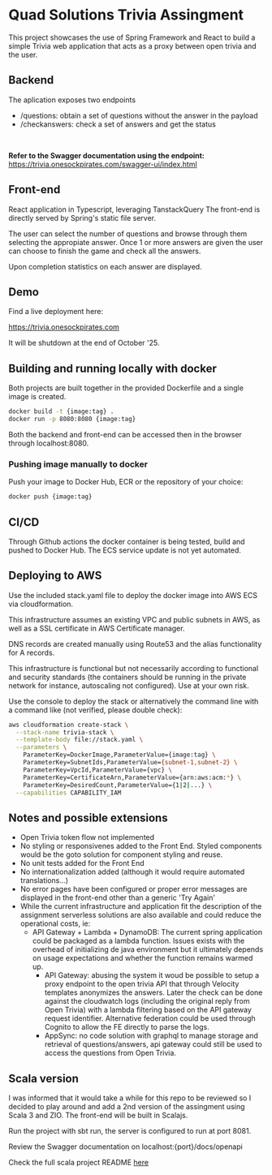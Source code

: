 # Quad Solutions Trivia Assingment

This project showcases the use of Spring Framework and React to build a simple Trivia web application that acts as a proxy between open trivia and the user.

## Backend

The aplication exposes two endpoints

* /questions: obtain a set of questions without the answer in the payload
* /checkanswers: check a set of answers and get the status

<br />

__Refer to the Swagger documentation using the endpoint:__ https://trivia.onesockpirates.com/swagger-ui/index.html

## Front-end

React application in Typescript, leveraging TanstackQuery
The front-end is directly served by Spring's static file server.

The user can select the number of questions and browse through them selecting the appropiate answer. Once 1 or more answers are given the user can choose to finish the game and check all the answers.

Upon completion statistics on each answer are displayed.

## Demo
Find a live deployment here: 

https://trivia.onesockpirates.com

It will be shutdown at the end of October '25.


## Building and running locally with docker

Both projects are built together in the provided Dockerfile and a single image is created.

```bash
docker build -t {image:tag} .      
docker run -p 8080:8080 {image:tag}
```

Both the backend and front-end can be accessed then in the browser through localhost:8080.

### Pushing image manually to docker
Push your image to Docker Hub, ECR or the repository of your choice:

```bash
docker push {image:tag}
```

## CI/CD

Through Github actions the docker container is being tested, build and pushed to Docker Hub.
The ECS service update is not yet automated.

## Deploying to AWS

Use the included stack.yaml file to deploy the docker image into AWS ECS via cloudformation.

This infrastructure assumes an existing VPC and public subnets in AWS, as well as a SSL certificate in AWS Certificate manager.

DNS records are created manually using Route53 and the alias functionality for A records.

This infrastructure is functional but not necessarily according to functional and security standards (the containers should be running in the private network for instance, autoscaling not configured). Use at your own risk.

Use the console to deploy the stack or alternatively the command line with a command like (not verified, please double check):

```bash
aws cloudformation create-stack \
  --stack-name trivia-stack \
  --template-body file://stack.yaml \
  --parameters \
    ParameterKey=DockerImage,ParameterValue={image:tag} \
    ParameterKey=SubnetIds,ParameterValue={subnet-1,subnet-2} \
    ParameterKey=VpcId,ParameterValue={vpc} \
    ParameterKey=CertificateArn,ParameterValue={arn:aws:acm:*} \
    ParameterKey=DesiredCount,ParameterValue={1|2|...} \
  --capabilities CAPABILITY_IAM
```

## Notes and possible extensions

- Open Trivia token flow not implemented
- No styling or responsivenes added to the Front End. Styled components would be the goto solution for component styling and reuse.
- No unit tests added for the Front End
- No internationalization added (although it would require automated translations...)
- No error pages have been configured or proper error messages are displayed in the front-end other than a generic 'Try Again'
- While the current infrastructure and application fit the description of the assignment serverless solutions are also available and could reduce the operational costs, ie:
  - API Gateway + Lambda + DynamoDB: The current spring application could be packaged as a lambda function. Issues exists with the overhead of initializing de java environment but it ultimately depends on usage expectations and whether the function remains warmed up.
	- API Gateway: abusing the system it woud be possible to setup a proxy endpoint to the open trivia API that through Velocity templates anonymizes the answers. Later the check can be done against the cloudwatch logs (including the original reply from Open Trivia) with a lambda filtering based on the API gateway request identifier. Alternative federation could be used through Cognito to allow the FE directly to parse the logs.
	- AppSync: no code solution with graphql to manage storage and retrieval of questions/answers, api gateway could still be used to access the questions from Open Trivia.
 
## Scala version

I was informed that it would take a while for this repo to be reviewed so I decided to play around and add a 2nd version of the assingment using Scala 3 and ZIO. The front-end will be built in Scalajs.

Run the project with sbt run, the server is configured to run at port 8081. 

Review the Swagger documentation on localhost:{port}/docs/openapi

Check the full scala project README [here](scala/README.md)
